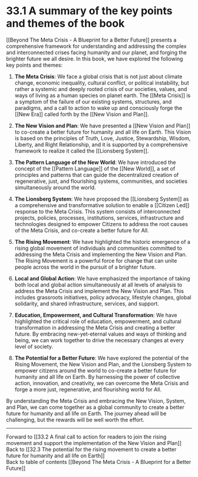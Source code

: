 # 33.1 A summary of the key points and themes of the book

[[Beyond The Meta Crisis - A Blueprint for a Better Future]] presents a comprehensive framework for understanding and addressing the complex and interconnected crises facing humanity and our planet, and forging the brighter future we all desire. In this book, we have explored the following key points and themes:

1.  **The Meta Crisis**: We face a global crisis that is not just about climate change, economic inequality, cultural conflict, or political instability, but rather a systemic and deeply rooted crisis of our societies, values, and ways of living as a human species on planet earth. The [[Meta Crisis]] is a symptom of the failure of our existing systems, structures, and paradigms, and a call to action to wake up and consciously forge the [[New Era]] called forth by the [[New Vision and Plan]]. 
    
2.  **The New Vision and Plan**: We have presented a [[New Vision and Plan]] to co-create a better future for humanity and all life on Earth. This Vision is based on the principles of Truth, Love, Justice, Stewardship, Wisdom, Liberty, and Right Relationship, and it is supported by a comprehensive framework to realize it called the [[Lionsberg System]].
    
3.  **The Pattern Language of the New World**: We have introduced the concept of the [[Pattern Language]] of the [[New World]], a set of principles and patterns that can guide the decentralized creation of regenerative, just, and flourishing systems, communities, and societies simultaneously around the world. 
    
4.  **The Lionsberg System**: We have proposed the [[Lionsberg System]] as a comprehensive and transformative solution to enable a [[Citizen Led]] response to the Meta Crisis. This system consists of interconnected projects, policies, processes, institutions, services, infrastructure and technologies designed to empower Citizens to address the root causes of the Meta Crisis, and co-create a better future for All.
    
5.  **The Rising Movement**: We have highlighted the historic emergence of a rising global movement of individuals and communities committed to addressing the Meta Crisis and implementing the New Vision and Plan. The Rising Movement is a powerful force for change that can unite people across the world in the pursuit of a brighter future. 
    
6.  **Local and Global Action**: We have emphasized the importance of taking both local and global action simultaneously at all levels of analysis to address the Meta Crisis and implement the New Vision and Plan. This includes grassroots initiatives, policy advocacy, lifestyle changes, global solidarity, and shared infrastructure, services, and support.
    
7.  **Education, Empowerment, and Cultural Transformation**: We have highlighted the critical role of education, empowerment, and cultural transformation in addressing the Meta Crisis and creating a better future. By embracing new-yet-eternal values and ways of thinking and being, we can work together to drive the necessary changes at every level of society.
    
8.  **The Potential for a Better Future**: We have explored the potential of the Rising Movement, the New Vision and Plan, and the Lionsberg System to empower citizens around the world to co-create a better future for humanity and all life on Earth. By harnessing the power of collective action, innovation, and creativity, we can overcome the Meta Crisis and forge a more just, regenerative, and flourishing world for All.

By understanding the Meta Crisis and embracing the New Vision, System, and Plan, we can come together as a global community to create a better future for humanity and all life on Earth. The journey ahead will be challenging, but the rewards will be well worth the effort.

---
Forward to [[33.2 A final call to action for readers to join the rising movement and support the implementation of the New Vision and Plan]]  
Back to [[32.3 The potential for the rising movement to create a better future for humanity and all life on Earth]]  
Back to table of contents [[Beyond The Meta Crisis - A Blueprint for a Better Future]]